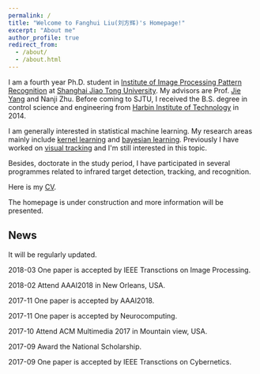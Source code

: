 ```yaml
---
permalink: /
title: "Welcome to Fanghui Liu(刘方辉)'s Homepage!"
excerpt: "About me"
author_profile: true
redirect_from: 
  - /about/
  - /about.html
---
```


I am a fourth year Ph.D. student in [Institute of Image Processing Pattern Recognition](http://www.pami.sjtu.edu.cn) at
[Shanghai Jiao Tong University](http://www.sjtu.edu.cn).
My advisors are Prof. [Jie Yang](http://www.pami.sjtu.edu.cn/people/jieyang/) and Nanji Zhu.
Before coming to SJTU, I received the B.S. degree in control science and engineering from 
[Harbin Institute of Technology](http://www.hit.edu.cn) in 2014.

I am generally interested in statistical machine learning.
My research areas mainly include [kernel learning](https://en.wikipedia.org/wiki/Kernel_method)
and [bayesian learning](https://en.wikipedia.org/wiki/Bayesian_inference).
Previously I have worked on [visual tracking](https://en.wikipedia.org/wiki/Video_tracking) and I'm 
still interested in this topic.

Besides, doctorate in the study period, I have participated in several programmes 
related to infrared target detection, tracking, and recognition.

Here is my [CV](http://sgre.github.io/files/SgrE_CV.pdf).

The homepage is under construction and more information will be presented.

News
----
It will be regularly updated.

2018-03 One paper is accepted by IEEE Transctions on Image Processing.

2018-02 Attend AAAI2018 in New Orleans, USA.

2017-11 One paper is accepted by AAAI2018.

2017-11 One paper is accepted by Neurocomputing.

2017-10 Attend ACM Multimedia 2017 in Mountain view, USA.

2017-09 Award the National Scholarship.

2017-09 One paper is accepted by IEEE Transctions on Cybernetics.

